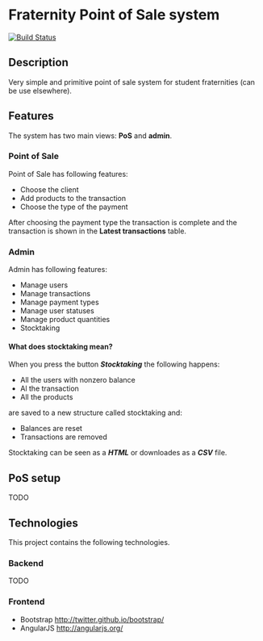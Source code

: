 # Fraternity Point of Sale system
[![Build Status](https://travis-ci.org/v3rm0n/fratpos.png)](https://travis-ci.org/v3rm0n/fratpos)

## Description

Very simple and primitive point of sale system for student fraternities (can be use elsewhere).

## Features
The system has two main views: **PoS** and **admin**.

### Point of Sale
Point of Sale has following features:

* Choose the client
* Add products to the transaction
* Choose the type of the payment

After choosing the payment type the transaction is complete and the transaction is shown in the **Latest transactions** table.

### Admin
Admin has following features:

* Manage users
* Manage transactions
* Manage payment types
* Manage user statuses
* Manage product quantities
* Stocktaking

#### What does stocktaking mean?
When you press the button ***Stocktaking*** the following happens:

* All the users with nonzero balance
* Al the transaction
* All the products

are saved to a new structure called stocktaking and:

* Balances are reset
* Transactions are removed

Stocktaking can be seen as a ***HTML*** or downloades as a ***CSV*** file.

## PoS setup
TODO

## Technologies
This project contains the following technologies.

### Backend
TODO

### Frontend
* Bootstrap <http://twitter.github.io/bootstrap/>
* AngularJS <http://angularjs.org/>
